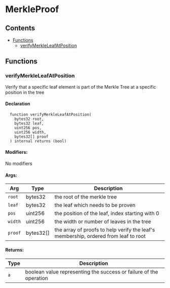 # MerkleProof





## Contents
<!-- START doctoc generated TOC please keep comment here to allow auto update -->
<!-- DON'T EDIT THIS SECTION, INSTEAD RE-RUN doctoc TO UPDATE -->

- [Functions](#functions)
  - [verifyMerkleLeafAtPosition](#verifymerkleleafatposition)

<!-- END doctoc generated TOC please keep comment here to allow auto update -->




## Functions

### verifyMerkleLeafAtPosition
Verify that a specific leaf element is part of the Merkle Tree at a specific position in the tree




#### Declaration
```solidity
  function verifyMerkleLeafAtPosition(
    bytes32 root,
    bytes32 leaf,
    uint256 pos,
    uint256 width,
    bytes32[] proof
  ) internal returns (bool)
```

#### Modifiers:
No modifiers

#### Args:
| Arg | Type | Description |
| --- | --- | --- |
|`root` | bytes32 | the root of the merkle tree
|`leaf` | bytes32 | the leaf which needs to be proven
|`pos` | uint256 | the position of the leaf, index starting with 0
|`width` | uint256 | the width or number of leaves in the tree
|`proof` | bytes32[] | the array of proofs to help verify the leaf's membership, ordered from leaf to root

#### Returns:
| Type | Description |
| --- | --- |
|`a` | boolean value representing the success or failure of the operation



